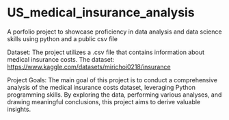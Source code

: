 # US_medical_insurance_analysis
A porfolio project to showcase proficiency in data analysis and data science skills using python and a public csv file

Dataset:
The project utilizes a .csv file that contains information about medical insurance costs.
The dataset: https://www.kaggle.com/datasets/mirichoi0218/insurance

Project Goals:
The main goal of this project is to conduct a comprehensive analysis of the medical insurance costs dataset, leveraging Python programming skills. By exploring the data, performing various analyses, and drawing meaningful conclusions, this project aims to derive valuable insights.
